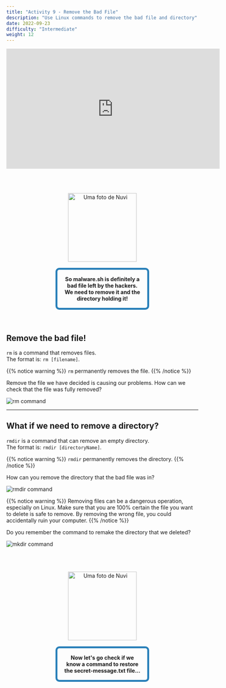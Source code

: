 ```yaml
---
title: "Activity 9 - Remove the Bad File"
description: "Use Linux commands to remove the bad file and directory"
date: 2022-09-23
difficulty: "Intermediate"
weight: 12
---
```


<p style="text-align: center;"><iframe width="560" height="315" src="https://www.youtube.com/embed/mLsJXEIsadE" frameborder="0" allow="accelerometer; autoplay; clipboard-write; encrypted-media; gyroscope; picture-in-picture" allowfullscreen></iframe></p>

<div style="margin: 1rem;padding: 2rem 2rem;text-align: center;">
    <div style="display: inline-block;padding: 1rem 1rem;vertical-align: middle;">
        <img src="../images/nuvi.PNG?" alt="Uma foto de Nuvi" width="180" height="180" />
    </div>
    <div style="display: inline-block;padding: 1rem 1rem;vertical-align: middle;width:50%;border:5px solid #2980b9;border-radius:10px;font-weight: bold;">
        So malware.sh is definitely a bad file left by the hackers. We need to remove it and the directory holding it!
    </div>
</div>

## Remove the bad file!

`rm` is a command that removes files.  
The format is: `rm [filename]`.

{{% notice warning %}}
`rm` permanently removes the file.
{{% /notice %}}

Remove the file we have decided is causing our problems. How can we check that the file was fully removed?

![rm command](../images/Act9.1.png?classes=border,shadow)

----

## What if we need to remove a directory?

`rmdir` is a command that can remove an empty directory.  
The format is: `rmdir [directoryName]`.

{{% notice warning %}}
`rmdir` permanently removes the directory.
{{% /notice %}}

How can you remove the directory that the bad file was in?

![rmdir command](../images/Act9.2.png?classes=border,shadow)

{{% notice warning %}}
Removing files can be a dangerous operation, especially on Linux. Make sure that you are 100% certain the file you want to delete is safe to remove. By removing the wrong file, you could accidentally ruin your computer.
{{% /notice %}}

Do you remember the command to remake the directory that we deleted?

![mkdir command](../images/Act9.3.png?classes=border,shadow)

<div style="margin: 1rem;padding: 2rem 2rem;text-align: center;">
    <div style="display: inline-block;padding: 1rem 1rem;vertical-align: middle;">
        <img src="../images/nuvi.PNG?" alt="Uma foto de Nuvi" width="180" height="180" />
    </div>
    <div style="display: inline-block;padding: 1rem 1rem;vertical-align: middle;width:50%;border:5px solid #2980b9;border-radius:10px;font-weight: bold;">
        Now let's go check if we know a command to restore the secret-message.txt file...
    </div>
</div>

